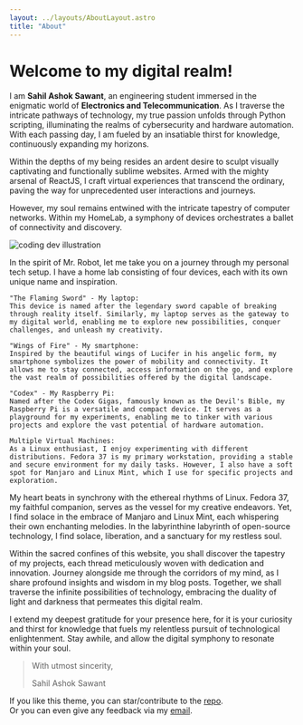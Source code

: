 ```yaml
---
layout: ../layouts/AboutLayout.astro
title: "About"
---
```


# Welcome to my digital realm!

I am **Sahil Ashok Sawant**, an engineering student immersed in the enigmatic world of **Electronics and Telecommunication**. As I traverse the intricate pathways of technology, my true passion unfolds through Python scripting, illuminating the realms of cybersecurity and hardware automation. With each passing day, I am fueled by an insatiable thirst for knowledge, continuously expanding my horizons.

Within the depths of my being resides an ardent desire to sculpt visually captivating and functionally sublime websites. Armed with the mighty arsenal of ReactJS, I craft virtual experiences that transcend the ordinary, paving the way for unprecedented user interactions and journeys.

However, my soul remains entwined with the intricate tapestry of computer networks. Within my HomeLab, a symphony of devices orchestrates a ballet of connectivity and discovery. 


<div>
  <img src="/assets/dev.svg" class="sm:w-1/2 mx-auto" alt="coding dev illustration">
</div>

In the spirit of Mr. Robot, let me take you on a journey through my personal tech setup. I have a home lab consisting of four devices, each with its own unique name and inspiration.

    "The Flaming Sword" - My laptop:
    This device is named after the legendary sword capable of breaking through reality itself. Similarly, my laptop serves as the gateway to my digital world, enabling me to explore new possibilities, conquer challenges, and unleash my creativity.

    "Wings of Fire" - My smartphone:
    Inspired by the beautiful wings of Lucifer in his angelic form, my smartphone symbolizes the power of mobility and connectivity. It allows me to stay connected, access information on the go, and explore the vast realm of possibilities offered by the digital landscape.

    "Codex" - My Raspberry Pi:
    Named after the Codex Gigas, famously known as the Devil's Bible, my Raspberry Pi is a versatile and compact device. It serves as a playground for my experiments, enabling me to tinker with various projects and explore the vast potential of hardware automation.

    Multiple Virtual Machines:
    As a Linux enthusiast, I enjoy experimenting with different distributions. Fedora 37 is my primary workstation, providing a stable and secure environment for my daily tasks. However, I also have a soft spot for Manjaro and Linux Mint, which I use for specific projects and exploration.

My heart beats in synchrony with the ethereal rhythms of Linux. Fedora 37, my faithful companion, serves as the vessel for my creative endeavors. Yet, I find solace in the embrace of Manjaro and Linux Mint, each whispering their own enchanting melodies. In the labyrinthine labyrinth of open-source technology, I find solace, liberation, and a sanctuary for my restless soul.

Within the sacred confines of this website, you shall discover the tapestry of my projects, each thread meticulously woven with dedication and innovation. Journey alongside me through the corridors of my mind, as I share profound insights and wisdom in my blog posts. Together, we shall traverse the infinite possibilities of technology, embracing the duality of light and darkness that permeates this digital realm.

I extend my deepest gratitude for your presence here, for it is your curiosity and thirst for knowledge that fuels my relentless pursuit of technological enlightenment. Stay awhile, and allow the digital symphony to resonate within your soul.

> With utmost sincerity,
> 
> Sahil Ashok Sawant


If you like this theme, you can star/contribute to the [repo](https://github.com/Auriel3003/samael/).  
Or you can even give any feedback via my [email](mailto:contact@).
